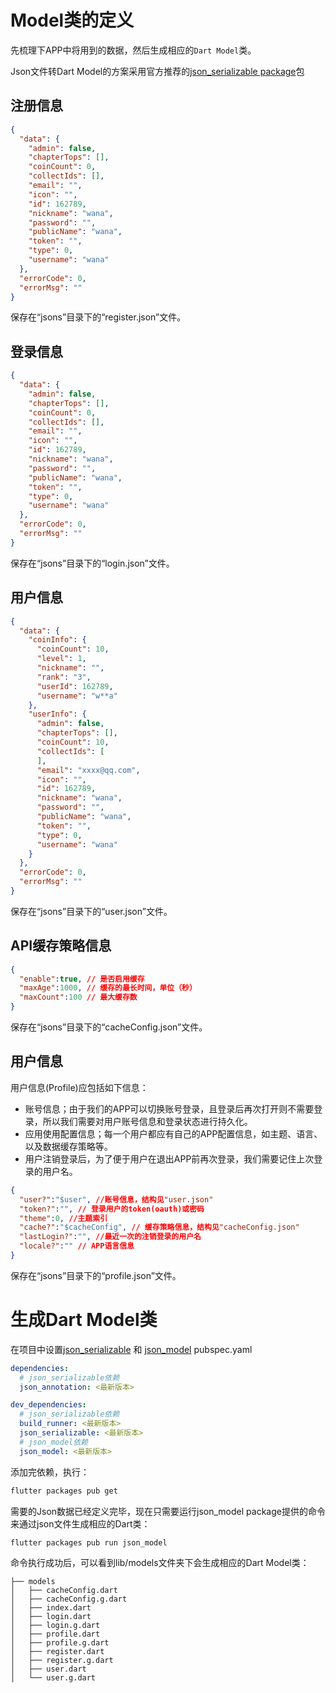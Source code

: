 # Model类的定义
先梳理下APP中将用到的数据，然后生成相应的`Dart Model`类。

Json文件转Dart Model的方案采用官方推荐的[json_serializable package](https://pub.dartlang.org/packages/json_serializable)包

## 注册信息
```json
{
  "data": {
    "admin": false,
    "chapterTops": [],
    "coinCount": 0,
    "collectIds": [],
    "email": "",
    "icon": "",
    "id": 162789,
    "nickname": "wana",
    "password": "",
    "publicName": "wana",
    "token": "",
    "type": 0,
    "username": "wana"
  },
  "errorCode": 0,
  "errorMsg": ""
}
```
保存在“jsons”目录下的“register.json”文件。

## 登录信息
```json
{
  "data": {
    "admin": false,
    "chapterTops": [],
    "coinCount": 0,
    "collectIds": [],
    "email": "",
    "icon": "",
    "id": 162789,
    "nickname": "wana",
    "password": "",
    "publicName": "wana",
    "token": "",
    "type": 0,
    "username": "wana"
  },
  "errorCode": 0,
  "errorMsg": ""
}
```
保存在“jsons”目录下的“login.json”文件。

## 用户信息
```json
{
  "data": {
    "coinInfo": {
      "coinCount": 10,
      "level": 1,
      "nickname": "",
      "rank": "3",
      "userId": 162789,
      "username": "w**a"
    },
    "userInfo": {
      "admin": false,
      "chapterTops": [],
      "coinCount": 10,
      "collectIds": [
      ],
      "email": "xxxx@qq.com",
      "icon": "",
      "id": 162789,
      "nickname": "wana",
      "password": "",
      "publicName": "wana",
      "token": "",
      "type": 0,
      "username": "wana"
    }
  },
  "errorCode": 0,
  "errorMsg": ""
}
```
保存在“jsons”目录下的“user.json”文件。

## API缓存策略信息
```json
{
  "enable":true, // 是否启用缓存
  "maxAge":1000, // 缓存的最长时间，单位（秒）
  "maxCount":100 // 最大缓存数
}
```
保存在“jsons”目录下的“cacheConfig.json”文件。

## 用户信息
用户信息(Profile)应包括如下信息：
- 账号信息；由于我们的APP可以切换账号登录，且登录后再次打开则不需要登录，所以我们需要对用户账号信息和登录状态进行持久化。
- 应用使用配置信息；每一个用户都应有自己的APP配置信息，如主题、语言、以及数据缓存策略等。
- 用户注销登录后，为了便于用户在退出APP前再次登录，我们需要记住上次登录的用户名。

```json
{
  "user?":"$user", //账号信息，结构见"user.json"
  "token?":"", // 登录用户的token(oauth)或密码
  "theme":0, //主题索引
  "cache?":"$cacheConfig", // 缓存策略信息，结构见"cacheConfig.json"
  "lastLogin?":"", //最近一次的注销登录的用户名
  "locale?":"" // APP语言信息
}
```
保存在“jsons”目录下的“profile.json”文件。

# 生成Dart Model类

在项目中设置[json_serializable](https://pub.dev/packages/json_serializable) 和 [json_model](https://pub.dev/packages/json_model)
pubspec.yaml

```yaml
dependencies:
  # json_serializable依赖
  json_annotation: <最新版本>

dev_dependencies:
  # json_serializable依赖
  build_runner: <最新版本>
  json_serializable: <最新版本>
  # json_model依赖
  json_model: <最新版本>
```
添加完依赖，执行：
```bash
flutter packages pub get
```

需要的Json数据已经定义完毕，现在只需要运行json_model package提供的命令来通过json文件生成相应的Dart类：
```bash
flutter packages pub run json_model
```
命令执行成功后，可以看到lib/models文件夹下会生成相应的Dart Model类：
```agsl
├── models
│   ├── cacheConfig.dart
│   ├── cacheConfig.g.dart
│   ├── index.dart
│   ├── login.dart
│   ├── login.g.dart
│   ├── profile.dart
│   ├── profile.g.dart
│   ├── register.dart
│   ├── register.g.dart
│   ├── user.dart
│   └── user.g.dart
```
